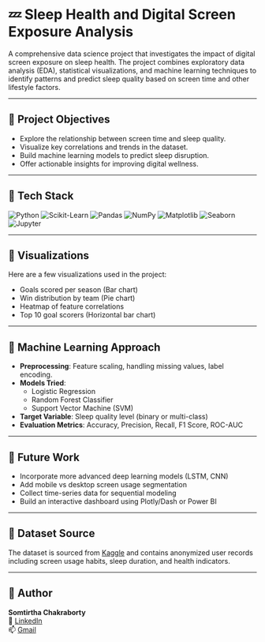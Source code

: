 # 💤 Sleep Health and Digital Screen Exposure Analysis

A comprehensive data science project that investigates the impact of digital screen exposure on sleep health. The project combines exploratory data analysis (EDA), statistical visualizations, and machine learning techniques to identify patterns and predict sleep quality based on screen time and other lifestyle factors.

---

## 🎯 Project Objectives

- Explore the relationship between screen time and sleep quality.
- Visualize key correlations and trends in the dataset.
- Build machine learning models to predict sleep disruption.
- Offer actionable insights for improving digital wellness.

---

## 🧰 Tech Stack

![Python](https://img.shields.io/badge/Python-3776AB?logo=python&logoColor=white)
![Scikit-Learn](https://img.shields.io/badge/Scikit--Learn-F7931E?logo=scikitlearn&logoColor=white)
![Pandas](https://img.shields.io/badge/Pandas-150458?logo=pandas&logoColor=white)
![NumPy](https://img.shields.io/badge/NumPy-013243?logo=numpy&logoColor=white)
![Matplotlib](https://img.shields.io/badge/Matplotlib-11557C?logo=matplotlib&logoColor=white)
![Seaborn](https://img.shields.io/badge/Seaborn-3776AB?logo=seaborn&logoColor=white)
![Jupyter](https://img.shields.io/badge/Jupyter-F37626?logo=jupyter&logoColor=white)

---

## 📸 Visualizations

Here are a few visualizations used in the project:

- Goals scored per season (Bar chart)
- Win distribution by team (Pie chart)
- Heatmap of feature correlations
- Top 10 goal scorers (Horizontal bar chart)

---

## 🤖 Machine Learning Approach

- **Preprocessing**: Feature scaling, handling missing values, label encoding.
- **Models Tried**:
  - Logistic Regression
  - Random Forest Classifier
  - Support Vector Machine (SVM)
- **Target Variable**: Sleep quality level (binary or multi-class)
- **Evaluation Metrics**: Accuracy, Precision, Recall, F1 Score, ROC-AUC

---

## 🚀 Future Work

- Incorporate more advanced deep learning models (LSTM, CNN)
- Add mobile vs desktop screen usage segmentation
- Collect time-series data for sequential modeling
- Build an interactive dashboard using Plotly/Dash or Power BI

---

## 📁 Dataset Source

The dataset is sourced from [Kaggle](https://www.kaggle.com/) and contains anonymized user records including screen usage habits, sleep duration, and health indicators.

---

## 👤 Author

**Somtirtha Chakraborty**  
🔗 [LinkedIn](https://www.linkedin.com/in/somtirthachakraborty18)  
📫 [Gmail](chakrabortysomtirtha@gmail.com)  
